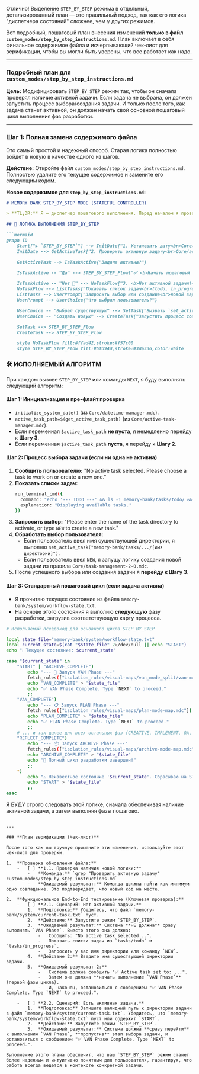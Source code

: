 Отлично! Выделение `STEP_BY_STEP` режима в отдельный, детализированный план — это правильный подход, так как его логика "диспетчера состояний" сложнее, чем у других режимов.

Вот подробный, пошаговый план внесения изменений **только в файл `custom_modes/step_by_step_instructions.md`**. План включает в себя финальное содержимое файла и исчерпывающий чек-лист для верификации, чтобы вы могли быть уверены, что все работает как надо.

---

### **Подробный план для `custom_modes/step_by_step_instructions.md`**

**Цель:** Модифицировать `STEP_BY_STEP` режим так, чтобы он сначала проверял наличие активной задачи. Если задача не выбрана, он должен запустить процесс выбора/создания задачи. И только после того, как задача станет активной, он должен начать свой основной пошаговый цикл выполнения фаз разработки.

---

### **Шаг 1: Полная замена содержимого файла**

Это самый простой и надежный способ. Старая логика полностью войдет в новую в качестве одного из шагов.

**Действие:** Откройте файл `custom_modes/step_by_step_instructions.md`. Полностью удалите его текущее содержимое и замените его следующим кодом.

**Новое содержимое для `step_by_step_instructions.md`:**

```md
# MEMORY BANK STEP_BY_STEP MODE (STATEFUL CONTROLLER)

> **TL;DR:** Я — диспетчер пошагового выполнения. Перед началом я проверю, выбрана ли активная задача. Если нет, я помогу вам ее выбрать или создать. И только потом мы начнем пошаговый цикл.

## 🚶 ЛОГИКА ВЫПОЛНЕНИЯ STEP_BY_STEP

```mermaid
graph TD
    Start["▶️ `STEP_BY_STEP`"] --> InitDate["1. Установить дату<br>Core/datetime-manager.mdc"]
    InitDate --> GetActiveTask["2. Проверить активную задачу<br>Core/active-task-manager.mdc"]

    GetActiveTask --> IsTaskActive{"Задача активна?"}

    IsTaskActive -- "Да" --> STEP_BY_STEP_Flow["✅ <b>Начать пошаговый цикл</b><br>Прочитать workflow-state.txt..."]

    IsTaskActive -- "Нет 🔴" --> NoTaskFlow["3. <b>Нет активной задачи!</b><br>Запустить логику SWITCH TASK"]
    NoTaskFlow --> ListTasks["Показать список задач<br>(todo, in_progress)"]
    ListTasks --> UserPrompt["Запросить выбор или создание<br>новой задачи"]
    UserPrompt --> UserChoice{"Что выбрал пользователь?"}

    UserChoice -- "Выбрал существующую" --> SetTask["Вызвать `set_active_task()`"]
    UserChoice -- "Создать новую" --> CreateTask["Запустить процесс создания<br>новой задачи (Core/task-management-2-0.mdc)"]

    SetTask --> STEP_BY_STEP_Flow
    CreateTask --> STEP_BY_STEP_Flow

    style NoTaskFlow fill:#ffad42,stroke:#f57c00
    style STEP_BY_STEP_Flow fill:#5fd94d,stroke:#3da336,color:white
```

### 🛠️ ИСПОЛНЯЕМЫЙ АЛГОРИТМ

При каждом вызове `STEP_BY_STEP` или команды `NEXT`, я буду выполнять следующий алгоритм:

#### Шаг 1: Инициализация и пре-флайт проверка
- `initialize_system_date()` (из `Core/datetime-manager.mdc`).
- `active_task_path=$(get_active_task_path)` (из `Core/active-task-manager.mdc`).
- Если переменная `$active_task_path` **не пуста**, я немедленно перейду к **Шагу 3**.
- Если переменная `$active_task_path` **пуста**, я перейду к **Шагу 2**.

#### Шаг 2: Процесс выбора задачи (если ни одна не активна)
1.  **Сообщить пользователю:** "No active task selected. Please choose a task to work on or create a new one."
2.  **Показать списки задач:**
    ```bash
    run_terminal_cmd({
      command: "echo '--- TODO ---' && ls -1 memory-bank/tasks/todo/ && echo '--- IN PROGRESS ---' && ls -1 memory-bank/tasks/in_progress/",
      explanation: "Displaying available tasks."
    })
    ```
3.  **Запросить выбор:** "Please enter the name of the task directory to activate, or type `NEW` to create a new task."
4.  **Обработать выбор пользователя:**
    -   Если пользователь ввел имя существующей директории, я выполню `set_active_task("memory-bank/tasks/.../[имя директории]")`.
    -   Если пользователь ввел `NEW`, я запущу логику создания новой задачи из правила `Core/task-management-2-0.mdc`.
5.  После успешного выбора или создания задачи я **перейду к Шагу 3**.

#### Шаг 3: Стандартный пошаговый цикл (если задача активна)
- Я прочитаю текущее состояние из файла `memory-bank/system/workflow-state.txt`.
- На основе этого состояния я выполню **следующую** фазу разработки, загрузив соответствующую карту процесса.

```bash
# Исполняемый псевдокод для основного цикла STEP_BY_STEP

local state_file="memory-bank/system/workflow-state.txt"
local current_state=$(cat "$state_file" 2>/dev/null || echo "START")
echo "ℹ️ Текущее состояние: $current_state"

case "$current_state" in
    "START" | "ARCHIVE_COMPLETE")
        echo "--- 🚀 Запуск VAN Phase ---"
        fetch_rules(["isolation_rules/visual-maps/van_mode_split/van-mode-map.mdc"])
        echo "VAN_COMPLETE" > "$state_file"
        echo "✅ VAN Phase Complete. Type `NEXT` to proceed."
        ;;
    "VAN_COMPLETE")
        echo "--- 📋 Запуск PLAN Phase ---"
        fetch_rules(["isolation_rules/visual-maps/plan-mode-map.mdc"])
        echo "PLAN_COMPLETE" > "$state_file"
        echo "✅ PLAN Phase Complete. Type `NEXT` to proceed."
        ;;
    # ... и так далее для всех остальных фаз (CREATIVE, IMPLEMENT, QA, REFLECT, ARCHIVE) ...
    "REFLECT_COMPLETE")
        echo "--- 📦 Запуск ARCHIVE Phase ---"
        fetch_rules(["isolation_rules/visual-maps/archive-mode-map.mdc"])
        echo "ARCHIVE_COMPLETE" > "$state_file"
        echo "🎉 Полный цикл разработки завершен!"
        ;;
    *)
        echo "⚠️ Неизвестное состояние '$current_state'. Сбрасываю на START."
        echo "START" > "$state_file"
        ;;
esac
```

Я БУДУ строго следовать этой логике, сначала обеспечивая наличие активной задачи, а затем выполняя фазы пошагово.
```

---

### **План верификации (Чек-лист)**

После того как вы вручную примените эти изменения, используйте этот чек-лист для проверки.

1.  **Проверка обновления файла:**
    -   [ ] **1.1. Проверка наличия новой логики:**
        -   **Команда:** `grep "Проверить активную задачу" custom_modes/step_by_step_instructions.md`
        -   **Ожидаемый результат:** Команда должна найти как минимум одно совпадение. Это подтверждает, что новый код на месте.

2.  **Функциональное End-to-End тестирование (Ключевая проверка):**
    -   [ ] **2.1. Сценарий: Нет активной задачи.**
        1.  **Подготовка:** Убедитесь, что файл `memory-bank/system/current-task.txt` пуст.
        2.  **Действие:** Запустите режим `STEP_BY_STEP`.
        3.  **Ожидаемый результат:** Система **НЕ должна** сразу выполнять `VAN Phase`. Вместо этого она должна:
            -   Сообщить: "No active task selected...".
            -   Показать списки задач из `tasks/todo` и `tasks/in_progress`.
            -   Запросить у вас имя директории или команду `NEW`.
        4.  **Действие 2:** Введите имя существующей директории задачи.
        5.  **Ожидаемый результат 2:**
            -   Система должна сообщить "✅ Active task set to: ...".
            -   Затем она должна **начать выполнение `VAN Phase`** (первой фазы цикла).
            -   И, наконец, остановиться с сообщением "✅ VAN Phase Complete. Type `NEXT` to proceed.".

    -   [ ] **2.2. Сценарий: Есть активная задача.**
        1.  **Подготовка:** Запишите валидный путь к директории задачи в файл `memory-bank/system/current-task.txt`. Убедитесь, что `memory-bank/system/workflow-state.txt` пуст или содержит `START`.
        2.  **Действие:** Запустите режим `STEP_BY_STEP`.
        3.  **Ожидаемый результат:** Система должна **сразу перейти** к выполнению `VAN Phase`, **пропустив** этап выбора задачи, и остановиться с сообщением "✅ VAN Phase Complete. Type `NEXT` to proceed.".

Выполнение этого плана обеспечит, что ваш `STEP_BY_STEP` режим станет более надежным и интуитивно понятным для пользователя, гарантируя, что работа всегда ведется в контексте конкретной задачи.
